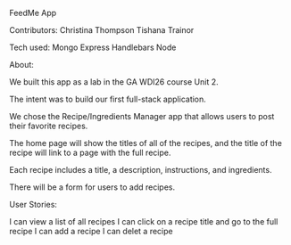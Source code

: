 FeedMe App

Contributors:
Christina Thompson
Tishana Trainor

Tech used:
Mongo
Express
Handlebars
Node

About:

We built this app as a lab in the GA WDI26 course Unit 2.

The intent was to build our first full-stack application.

We chose the Recipe/Ingredients Manager app that allows users to post their favorite recipes. 

The home page will show the titles of all of the recipes, and the title of the recipe will link to a page with the full recipe. 

Each recipe includes a title, a description, instructions, and ingredients. 

There will be a form for users to add recipes.

User Stories:

I can view a list of all recipes
I can click on a recipe title and go to the full recipe
I can add a recipe
I can delet a recipe

